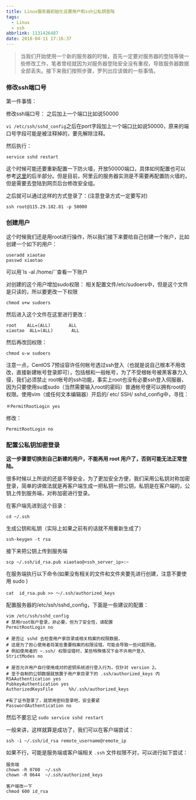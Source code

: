 ```yaml
---
title: Linux服务器初始化设置用户和ssh公私钥登陆
tags:
  - Linux
  - ssh
abbrlink: 1131426487
date: 2018-04-11 17:16:37
---
```


>当我们开始使用一个新的服务器的时候，首先一定要对服务器的登陆等做一些修改工作，笔者曾经就因为对服务器登陆安全没有重视，导致服务器数据全部丢失。接下来我们按照步骤，罗列出应该做的一些事情。

### 修改ssh端口号

第一件事情：

修改ssh端口号： 之后加上一个端口比如说50000

`vi /etc/ssh/sshd_config`之后在port字段加上一个端口比如说50000，原来的端口号字段可能是被注释掉的，要先解除注释。

然后执行：

```
service sshd restart
```

这个时候可能还要重新配置一下防火墙，开放50000端口，具体如何配置也可以参考[这里](https://blog.csdn.net/ul646691993/article/details/52104082)的后半部分。但是目前，阿里云的服务器实测是不需要再配置防火墙的，但是需要去登陆到网页后台修改安全组。

之后就可以通过这样的方式登录了：(注意登录方式一定要写对)

```shell
ssh root@115.29.102.81 -p 50000
```

### 创建用户

这个时候我们还是用root进行操作，所以我们接下来要给自己创建一个账户，比如创建一个如下的用户：

```
useradd xiaotao
passwd xiaotao
```

可以用`ls -al /home/``查看一下账户

对创建的这个用户增加sudo权限： 相关配置文件/etc/sudoers中，但是这个文件是只读的，所以要更改一下权限

```
chmod u+w sudoers
```

然后进入这个文件在这里进行更改：

```
root    ALL=(ALL)       ALL
xiaotao  ALL=(ALL)       ALL
```

然后再改回权限：

```
chmod u-w sudoers
```

注意一点，CentOS 7预设容许任何帐号透过ssh登入（也就是说自己根本不用改改，直接新建帐号登录即可），包括根和一般帐号，为了不受根帐号被黑客暴力入侵，我们必须禁止 root帐号的ssh功能，事实上root也没有必要ssh登入伺服器，因为只要使用su或sudo（当然需要输入root的密码）普通帐号便可以拥有root的权限。使用vim（或任何文本编辑器）开启的/ etc/ SSH/ sshd_config中，寻找：

```
＃PermitRootLogin yes
```
修改：

```
PermitRootLogin no
```

### 配置公私钥加密登录

**这一步骤要切换到自己新建的用户，不能再用 root 用户了，否则可能无法正常登陆。**

很多时候以上所说的还是不够安全，为了更加安全方便，我们采用公私钥对称加密登录，简单的讲做法就是再客户端生成一把私钥一把公钥，私钥是在客户端的，公钥上传到服务端，对称加密进行登录。

在客户端先进到这个目录：

```
cd ~/.ssh
```

生成公钥和私钥（实际上如果之前有的话就不用重新生成了）

```
ssh-keygen -t rsa
```

接下来把公钥上传到服务端

```
scp ~/.ssh/id_rsa.pub xiaotao@<ssh_server_ip>:~
```

在服务端执行以下命令(如果没有相关的文件和文件夹要先进行创建，注意不要使用 sudo )

```
cat  id_rsa.pub >> ～/.ssh/authorized_keys
```

配置服务器的/etc/ssh/sshd_config，下面是一些建议的配置：

```
vim /etc/ssh/sshd_config
# 禁用root账户登录，非必要，但为了安全性，请配置
PermitRootLogin no

# 是否让 sshd 去检查用户家目录或相关档案的权限数据，
# 这是为了担心使用者将某些重要档案的权限设错，可能会导致一些问题所致。
# 例如使用者的 ~.ssh/ 权限设错时，某些特殊情况下会不许用户登入
StrictModes no

# 是否允许用户自行使用成对的密钥系统进行登入行为，仅针对 version 2。
# 至于自制的公钥数据就放置于用户家目录下的 .ssh/authorized_keys 内
RSAAuthentication yes
PubkeyAuthentication yes
AuthorizedKeysFile      %h/.ssh/authorized_keys

#有了证书登录了，就禁用密码登录吧，安全要紧
PasswordAuthentication no
```

然后不要忘记 `sudo service sshd restart`


一般来讲，这样就算是成功了，我们可以在客户端尝试：

```
ssh -i ~/.ssh/id_rsa remote_username@remote_ip
```

如果不行，可能是服务端或客户端相关 `.ssh` 文件权限不对，可以进行如下尝试：

```
服务端
chown -R 0700  ~/.ssh
chown -R 0644  ~/.ssh/authorized_keys

客户端改一下
chmod 600 id_rsa
```
